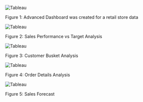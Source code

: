 ![Tableau](https://github.com/sshahidul29/Tableau-random-work/blob/main/Figure1/Tab1.PNG)
  
Figure 1: Advanced Dashboard was created for a retail store data

![Tableau](https://github.com/sshahidul29/Tableau-random-work/blob/main/Figure1/Tab2.PNG)  

 Figure 2: Sales Performance vs Target Analysis

 ![Tableau](https://github.com/sshahidul29/Tableau-random-work/blob/main/Figure1/Tab33.PNG)  

 Figure 3: Customer Busket Analysis

![Tableau](https://github.com/sshahidul29/Tableau-random-work/blob/main/Figure1/Tab5.PNG)  

Figure 4: Order Details Analysis

 ![Tableau](https://github.com/sshahidul29/Tableau-random-work/blob/main/Figure1/Tab4.PNG)  

Figure 5: Sales Forecast
